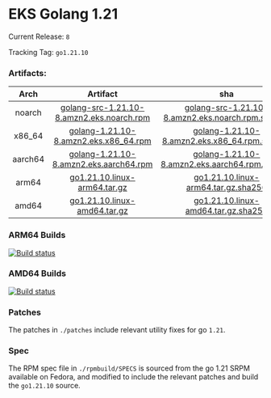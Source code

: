 # EKS Golang 1.21

Current Release: `8`

Tracking Tag: `go1.21.10`

### Artifacts:  
|Arch|Artifact|sha|
|:---:|:---:|:---:|
|noarch|[golang-src-1.21.10-8.amzn2.eks.noarch.rpm](https://distro.eks.amazonaws.com/golang-go1.21.10/releases/8/x86_64/RPMS/noarch/golang-src-1.21.10-8.amzn2.eks.noarch.rpm)|[golang-src-1.21.10-8.amzn2.eks.noarch.rpm.sha256](https://distro.eks.amazonaws.com/golang-go1.21.10/releases/8/x86_64/RPMS/noarch/golang-src-1.21.10-8.amzn2.eks.noarch.rpm.sha256)|
|x86_64|[golang-1.21.10-8.amzn2.eks.x86_64.rpm](https://distro.eks.amazonaws.com/golang-go1.21.10/releases/8/x86_64/RPMS/x86_64/golang-1.21.10-8.amzn2.eks.x86_64.rpm)|[golang-1.21.10-8.amzn2.eks.x86_64.rpm.sha256](https://distro.eks.amazonaws.com/golang-go1.21.10/releases/8/x86_64/RPMS/x86_64/golang-1.21.10-8.amzn2.eks.x86_64.rpm.sha256)|
|aarch64|[golang-1.21.10-8.amzn2.eks.aarch64.rpm](https://distro.eks.amazonaws.com/golang-go1.21.10/releases/8/aarch64/RPMS/aarch64/golang-1.21.10-8.amzn2.eks.aarch64.rpm)|[golang-1.21.10-8.amzn2.eks.aarch64.rpm.sha256](https://distro.eks.amazonaws.com/golang-go1.21.10/releases/8/aarch64/RPMS/aarch64/golang-1.21.10-8.amzn2.eks.aarch64.rpm.sha256)|
|arm64|[go1.21.10.linux-arm64.tar.gz](https://distro.eks.amazonaws.com/golang-go1.21.10/releases/8/archives/linux/arm64/go1.21.10.linux-arm64.tar.gz)|[go1.21.10.linux-arm64.tar.gz.sha256](https://distro.eks.amazonaws.com/golang-go1.21.10/releases/8/archives/linux/arm64/go1.21.10.linux-arm64.tar.gz.sha256)|
|amd64|[go1.21.10.linux-amd64.tar.gz](https://distro.eks.amazonaws.com/golang-go1.21.10/releases/8/archives/linux/amd64/go1.21.10.linux-amd64.tar.gz)|[go1.21.10.linux-amd64.tar.gz.sha256](https://distro.eks.amazonaws.com/golang-go1.21.10/releases/8/archives/linux/amd64/go1.21.10.linux-amd64.tar.gz.sha256)|


### ARM64 Builds
[![Build status](https://prow.eks.amazonaws.com/badge.svg?jobs=golang-1-21-ARM64-PROD-tooling-postsubmit)](https://prow.eks.amazonaws.com/?repo=aws%2Feks-distro-build-tooling&type=postsubmit)

### AMD64 Builds
[![Build status](https://prow.eks.amazonaws.com/badge.svg?jobs=golang-1-21-tooling-postsubmit)](https://prow.eks.amazonaws.com/?repo=aws%2Feks-distro-build-tooling&type=postsubmit)

### Patches
The patches in `./patches` include relevant utility fixes for go `1.21`.

### Spec
The RPM spec file in `./rpmbuild/SPECS` is sourced from the go 1.21 SRPM available on Fedora, and modified to include the relevant patches and build the `go1.21.10` source.
